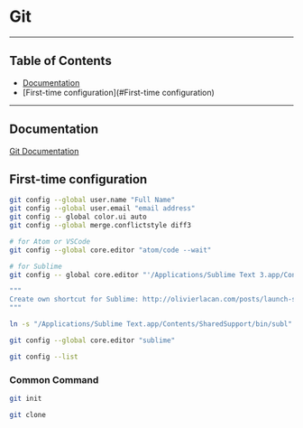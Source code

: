 # Git

---

## Table of Contents 

* [Documentation](#Documentation)
* [First-time configuration](#First-time configuration)

---


## Documentation

[Git Documentation](https://git-scm.com/documentation)

## First-time configuration

```Bash
git config --global user.name "Full Name"
git config --global user.email "email address"
git config -- global color.ui auto
git config --global merge.conflictstyle diff3

# for Atom or VSCode
git config --global core.editor "atom/code --wait" 

# for Sublime
git config -- global core.editor "'/Applications/Sublime Text 3.app/Contents/SharedSupport/bin/subl' -n -w"

"""
Create own shortcut for Sublime: http://olivierlacan.com/posts/launch-sublime-text-3-from-the-command-line/
"""

ln -s "/Applications/Sublime Text.app/Contents/SharedSupport/bin/subl" /usr/local/bin/sublime

git config --global core.editor "sublime"

git config --list
```

### Common Command

```Bash
git init

git clone
```
